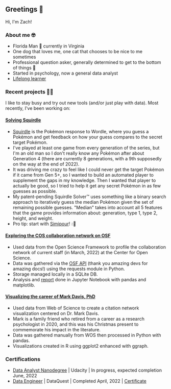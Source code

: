 ## Greetings :wave:

Hi, I'm Zach!

### About me :nerd_face:
- Florida Man :palm_tree: currently in Virginia
- One dog that loves me, one cat that chooses
to be nice to me sometimes
- Professional question asker, generally determined 
to get to the bottom of things :thinking:
- Started in psychology, now a general data analyst
- [Lifelong learner](#Certifications)

### Recent projects :man_technologist:

I like to stay busy and try out new tools (and/or just 
play with data). Most recently, I've been working on:

#### [Solving Squirdle](https://github.com/zloomas/squirdle-solver)
- [Squirdle](https://squirdle.fireblend.com/)
is the Pokémon response to Wordle, where you guess a Pokémon
and get feedback on how your guess compares to the secret
target Pokémon.
- I've played at least one game from every generation of the
series, but I'm an old man so I don't really know any Pokémon
after about Generation 4 (there are currently 8 generations,
with a 9th supposedly on the way at the end of 2022).
- It was driving me crazy to feel like I could never get
the target Pokémon if it came from Gen 5+, so I wanted to 
build an automated player to supplement the gaps in my knowledge. 
Then I wanted that player to actually be good,
so I tried to help it get any secret Pokémon in as
few guesses as possible.
- My patent-pending Squirdle Solver:tm: uses something like
a binary search approach to iteratively guess the median
Pokémon given the set of remaining possible guesses.
"Median" takes into account all 5 features that the game provides 
information about: generation, type 1, type 2, height, and weight.
- Pro tip: start with 
[Simipour](https://bulbapedia.bulbagarden.net/wiki/Simipour_(Pok%C3%A9mon))! 
:droplet::monkey:

#### [Exploring the COS collaboration network on OSF](https://github.com/zloomas/COS-OSF-Network-Analysis)
- Used data from the Open Science Framework
to profile the collaboration network of current staff 
(in March, 2022) at the Center for Open Science.
- Data was gathered via the [OSF API](https://developer.osf.io/)
(thank you amazing devs for amazing docs!) using the requests
module in Python.
- Storage managed locally in a SQLite DB.
- Analysis and [report](https://github.com/zloomas/COS-OSF-Network-Analysis/blob/main/COS_OSF_collaboration_network.ipynb)
done in Jupyter Notebook with pandas and matplotlib.

#### [Visualizing the career of Mark Davis, PhD](https://github.com/zloomas/davis-career-viz)
- Used data from Web of Science to create a citation network
visualization centered on Dr. Mark Davis.
- Mark is a family friend who retired from a career as a 
research psychologist in 2020, and this was his Christmas
present to commemorate his impact in the literature.
- Data was gathered manually from WOS then processed 
in Python with pandas.
- Visualizations created in R using ggplot2 enhanced 
with ggraph.

### Certifications
- [Data Analyst Nanodegree](https://www.udacity.com/course/data-analyst-nanodegree--nd002)
| Udacity | In progress, expected completion June, 2022
- [Data Engineer](https://www.dataquest.io/path/data-engineering/)
| DataQuest | Completed April, 2022 | 
[Certificate](https://app.dataquest.io/verify_cert/SRMBPRU9B6FEMJ7J0U57/)
